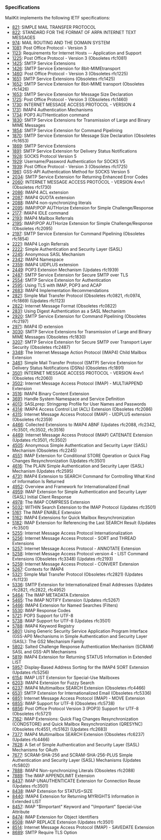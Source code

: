 ### Specifications

MailKit implements the following IETF specifications:

* [821](https://tools.ietf.org/html/rfc821): SIMPLE MAIL TRANSFER PROTOCOL
* [822](https://tools.ietf.org/html/rfc822): STANDARD FOR THE FORMAT OF ARPA INTERNET TEXT MESSAGES
* [974](https://tools.ietf.org/html/rfc974): MAIL ROUTING AND THE DOMAIN SYSTEM
* [1081](https://tools.ietf.org/html/rfc1081): Post Office Protocol - Version 3
* [1123](https://tools.ietf.org/html/rfc1123): Requirements for Internet Hosts -- Application and Support
* [1225](https://tools.ietf.org/html/rfc1225): Post Office Protocol - Version 3 (Obsoletes rfc1081)
* [1425](https://tools.ietf.org/html/rfc1425): SMTP Service Extensions
* [1426](https://tools.ietf.org/html/rfc1426): SMTP Service Extension for 8bit-MIMEtransport
* [1460](https://tools.ietf.org/html/rfc1460): Post Office Protocol - Version 3 (Obsoletes rfc1225)
* [1651](https://tools.ietf.org/html/rfc1651): SMTP Service Extensions (Obsoletes rfc1425)
* [1652](https://tools.ietf.org/html/rfc1652): SMTP Service Extension for 8bit-MIME transport (Obsoletes rfc1426)
* [1653](https://tools.ietf.org/html/rfc1653): SMTP Service Extension for Message Size Declaration
* [1725](https://tools.ietf.org/html/rfc1725): Post Office Protocol - Version 3 (Obsoletes rfc1460)
* [1730](https://tools.ietf.org/html/rfc1730): INTERNET MESSAGE ACCESS PROTOCOL - VERSION 4
* [1731](https://tools.ietf.org/html/rfc1731): IMAP4 Authentication Mechanisms
* [1734](https://tools.ietf.org/html/rfc1734): POP3 AUTHentication command
* [1830](https://tools.ietf.org/html/rfc1830): SMTP Service Extensions for Transmission of Large and Binary MIME Messages
* [1854](https://tools.ietf.org/html/rfc1854): SMTP Service Extension for Command Pipelining
* [1870](https://tools.ietf.org/html/rfc1870): SMTP Service Extension for Message Size Declaration (Obsoletes rfc1653)
* [1869](https://tools.ietf.org/html/rfc1869): SMTP Service Extensions
* [1891](https://tools.ietf.org/html/rfc1891): SMTP Service Extension for Delivery Status Notifications
* [1928](https://tools.ietf.org/html/rfc1928): SOCKS Protocol Version 5
* [1929](https://tools.ietf.org/html/rfc1929): Username/Password Authentication for SOCKS V5
* [1939](https://tools.ietf.org/html/rfc1939): Post Office Protocol - Version 3 (Obsoletes rfc1725)
* [1961](https://tools.ietf.org/html/rfc1961): GSS-API Authentication Method for SOCKS Version 5
* [2034](https://tools.ietf.org/html/rfc2034): SMTP Service Extension for Returning Enhanced Error Codes
* [2060](https://tools.ietf.org/html/rfc2060): INTERNET MESSAGE ACCESS PROTOCOL - VERSION 4rev1 (Obsoletes rfc1730)
* [2086](https://tools.ietf.org/html/rfc2086): IMAP4 ACL extension
* [2087](https://tools.ietf.org/html/rfc2087): IMAP4 QUOTA extension
* [2088](https://tools.ietf.org/html/rfc2088): IMAP4 non-synchronizing literals
* [2095](https://tools.ietf.org/html/rfc2095): IMAP/POP AUTHorize Extension for Simple Challenge/Response
* [2177](https://tools.ietf.org/html/rfc2177): IMAP4 IDLE command
* [2193](https://tools.ietf.org/html/rfc2193): IMAP4 Mailbox Referrals
* [2195](https://tools.ietf.org/html/rfc2195): IMAP/POP AUTHorize Extension for Simple Challenge/Response (Obsoletes rfc2095)
* [2197](https://tools.ietf.org/html/rfc2197): SMTP Service Extension for Command Pipelining (Obsoletes rfc1854)
* [2221](https://tools.ietf.org/html/rfc2221): IMAP4 Login Referrals
* [2222](https://tools.ietf.org/html/rfc2222): Simple Authentication and Security Layer (SASL)
* [2245](https://tools.ietf.org/html/rfc2245): Anonymous SASL Mechanism
* [2342](https://tools.ietf.org/html/rfc2342): IMAP4 Namespace
* [2359](https://tools.ietf.org/html/rfc2359): IMAP4 UIDPLUS extension
* [2449](https://tools.ietf.org/html/rfc2449): POP3 Extension Mechanism (Updates rfc1939)
* [2487](https://tools.ietf.org/html/rfc2487): SMTP Service Extension for Secure SMTP over TLS
* [2554](https://tools.ietf.org/html/rfc2554): SMTP Service Extension for Authentication
* [2595](https://tools.ietf.org/html/rfc2595): Using TLS with IMAP, POP3 and ACAP
* [2683](https://tools.ietf.org/html/rfc2683): IMAP4 Implementation Recommendations
* [2821](https://tools.ietf.org/html/rfc2821): Simple Mail Transfer Protocol (Obsoletes rfc0821, rfc0974, rfc1869) (Updates rfc1123)
* [2822](https://tools.ietf.org/html/rfc2822): Internet Message Format (Obsoletes rfc0822)
* [2831](https://tools.ietf.org/html/rfc2831): Using Digest Authentication as a SASL Mechanism
* [2920](https://tools.ietf.org/html/rfc2920): SMTP Service Extension for Command Pipelining (Obsoletes rfc2197)
* [2971](https://tools.ietf.org/html/rfc2971): IMAP4 ID extension
* [3030](https://tools.ietf.org/html/rfc3030): SMTP Service Extensions for Transmission of Large and Binary MIME Messages (Obsoletes rfc1830)
* [3207](https://tools.ietf.org/html/rfc3207): SMTP Service Extension for Secure SMTP over Transport Layer Security (Obsoletes rfc2487)
* [3348](https://tools.ietf.org/html/rfc3348): The Internet Message Action Protocol (IMAP4) Child Mailbox Extension
* [3461](https://tools.ietf.org/html/rfc3461): Simple Mail Transfer Protocol (SMTP) Service Extension for Delivery Status Notifications (DSNs) (Obsoletes rfc1891)
* [3501](https://tools.ietf.org/html/rfc3501): INTERNET MESSAGE ACCESS PROTOCOL - VERSION 4rev1 (Obsoletes rfc2060)
* [3502](https://tools.ietf.org/html/rfc3502): Internet Message Access Protocol (IMAP) - MULTIAPPEND Extension
* [3516](https://tools.ietf.org/html/rfc3516): IMAP4 Binary Content Extension
* [3691](https://tools.ietf.org/html/rfc3691): Handle System Namespace and Service Definition
* [4013](https://tools.ietf.org/html/rfc4013): SASLprep: Stringprep Profile for User Names and Passwords
* [4314](https://tools.ietf.org/html/rfc4314): IMAP4 Access Control List (ACL) Extension (Obsoletes rfc2086)
* [4315](https://tools.ietf.org/html/rfc4315): Internet Message Access Protocol (IMAP) - UIDPLUS extension (Obsoletes rfc2359)
* [4466](https://tools.ietf.org/html/rfc4466): Collected Extensions to IMAP4 ABNF (Updates rfc2088, rfc2342, rfc3501, rfc3502, rfc3516)
* [4469](https://tools.ietf.org/html/rfc4469): Internet Message Access Protocol (IMAP) CATENATE Extension (Updates rfc3501, rfc3502)
* [4505](https://tools.ietf.org/html/rfc4505): Anonymous Simple Authentication and Security Layer (SASL) Mechanism (Obsoletes rfc2245)
* [4551](https://tools.ietf.org/html/rfc4551): IMAP Extension for Conditional STORE Operation or Quick Flag Changes Resynchronization (Updates rfc3501)
* [4616](https://tools.ietf.org/html/rfc4616): The PLAIN Simple Authentication and Security Layer (SASL) Mechanism (Updates rfc2595)
* [4731](https://tools.ietf.org/html/rfc4731): IMAP4 Extension to SEARCH Command for Controlling What Kind of Information Is Returned
* [4952](https://tools.ietf.org/html/rfc4952): Overview and Framework for Internationalized Email
* [4959](https://tools.ietf.org/html/rfc4959): IMAP Extension for Simple Authentication and Security Layer (SASL) Initial Client Response
* [4978](https://tools.ietf.org/html/rfc4978): The IMAP COMPRESS Extension
* [5032](https://tools.ietf.org/html/rfc5032): WITHIN Search Extension to the IMAP Protocol (Updates rfc3501)
* [5161](https://tools.ietf.org/html/rfc5161): The IMAP ENABLE Extension
* [5162](https://tools.ietf.org/html/rfc5162): IMAP4 Extensions for Quick Mailbox Resynchronization
* [5182](https://tools.ietf.org/html/rfc5182): IMAP Extension for Referencing the Last SEARCH Result (Updates rfc3501)
* [5255](https://tools.ietf.org/html/rfc5255): Internet Message Access Protocol Internationalization
* [5256](https://tools.ietf.org/html/rfc5256): Internet Message Access Protocol - SORT and THREAD Extensions
* [5257](https://tools.ietf.org/html/rfc5257): Internet Message Access Protocol - ANNOTATE Extension
* [5258](https://tools.ietf.org/html/rfc5258): Internet Message Access Protocol version 4 - LIST Command Extensions (Obsoletes rfc3348) (Updates rfc2193)
* [5259](https://tools.ietf.org/html/rfc5259): Internet Message Access Protocol - CONVERT Extension
* [5267](https://tools.ietf.org/html/rfc5267): Contexts for IMAP4
* [5321](https://tools.ietf.org/html/rfc5321): Simple Mail Transfer Protocol (Obsoletes rfc2821) (Updates rfc1123)
* [5336](https://tools.ietf.org/html/rfc5336): SMTP Extension for Internationalized Email Addresses (Updates rfc2821, rfc2822, rfc4952)
* [5464](https://tools.ietf.org/html/rfc5464): The IMAP METADATA Extension
* [5465](https://tools.ietf.org/html/rfc5465): The IMAP NOTIFY Extension (Updates rfc5267)
* [5466](https://tools.ietf.org/html/rfc5466): IMAP4 Extension for Named Searches (Filters)
* [5530](https://tools.ietf.org/html/rfc5530): IMAP Response Codes
* [5721](https://tools.ietf.org/html/rfc5721): POP3 Support for UTF-8
* [5738](https://tools.ietf.org/html/rfc5738): IMAP Support for UTF-8 (Updates rfc3501)
* [5788](https://tools.ietf.org/html/rfc5788): IMAP4 Keyword Registry
* [5801](https://tools.ietf.org/html/rfc5801): Using Generic Security Service Application Program Interface (GSS-API) Mechanisms in Simple Authentication and Security Layer (SASL): The GS2 Mechanism Family
* [5802](https://tools.ietf.org/html/rfc5802): Salted Challenge Response Authentication Mechanism (SCRAM) SASL and GSS-API Mechanisms
* [5819](https://tools.ietf.org/html/rfc5819): IMAP4 Extension for Returning STATUS Information in Extended LIST
* [5957](https://tools.ietf.org/html/rfc5957): Display-Based Address Sorting for the IMAP4 SORT Extension (Updates rfc5256)
* [6154](https://tools.ietf.org/html/rfc6154): IMAP LIST Extension for Special-Use Mailboxes
* [6203](https://tools.ietf.org/html/rfc6203): IMAP4 Extension for Fuzzy Search
* [6237](https://tools.ietf.org/html/rfc6237): IMAP4 Multimailbox SEARCH Extension (Obsoletes rfc4466)
* [6531](https://tools.ietf.org/html/rfc6531): SMTP Extension for Internationalized Email (Obsoletes rfc5336)
* [6851](https://tools.ietf.org/html/rfc6851): Internet Message Access Protocol (IMAP) - MOVE Extension
* [6855](https://tools.ietf.org/html/rfc6855): IMAP Support for UTF-8 (Obsoletes rfc5738)
* [6856](https://tools.ietf.org/html/rfc6856): Post Office Protocol Version 3 (POP3) Support for UTF-8 (Obsoletes rfc5721)
* [7162](https://tools.ietf.org/html/rfc7162): IMAP Extensions: Quick Flag Changes Resynchronization (CONDSTORE) and Quick Mailbox Resynchronization (QRESYNC) (Obsoletes rfc4551, rfc5162) (Updates rfc2683)
* [7377](https://tools.ietf.org/html/rfc7377): IMAP4 Multimailbox SEARCH Extension (Obsoletes rfc6237) (Updates rfc4466)
* [7628](https://tools.ietf.org/html/rfc7628): A Set of Simple Authentication and Security Layer (SASL) Mechanisms for OAuth
* [7677](https://tools.ietf.org/html/rfc7677): SCRAM-SHA-256 and SCRAM-SHA-256-PLUS Simple Authentication and Security Layer (SASL) Mechanisms (Updates rfc5802)
* [7888](https://tools.ietf.org/html/rfc7888): IMAP4 Non-synchronizing Literals (Obsoletes rfc2088)
* [7889](https://tools.ietf.org/html/rfc7889): The IMAP APPENDLIMIT Extension
* [8437](https://tools.ietf.org/html/rfc8437): IMAP UNAUTHENTICATE Extension for Connection Reuse (Updates rfc3501)
* [8438](https://tools.ietf.org/html/rfc8438): IMAP Extension for STATUS=SIZE
* [8440](https://tools.ietf.org/html/rfc8440): IMAP4 Extension for Returning MYRIGHTS Information in Extended LIST
* [8457](https://tools.ietf.org/html/rfc8457): IMAP "$Important" Keyword and "\Important" Special-Use Attribute
* [8474](https://tools.ietf.org/html/rfc8474): IMAP Extension for Object Identifiers
* [8508](https://tools.ietf.org/html/rfc8508): IMAP REPLACE Extension (Updates rfc3501)
* [8514](https://tools.ietf.org/html/rfc8514): Internet Message Access Protocol (IMAP) - SAVEDATE Extension
* [8689](https://tools.ietf.org/html/rfc8689): SMTP Require TLS Option
